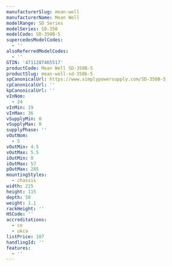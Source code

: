 ```yaml
---
manufacturerSlug: mean-well
manufacturerName: Mean Well
modelRange: SD Series
modelSeries: SD-350
modelCode: SD-350B-5
supercedesModelCodes:
  - ''
alsoReferredModelCodes:
  - ''
GTIN: '4711287465517'
productCode: Mean Well SD-350B-5
productSlug: mean-well-sd-350b-5
spCanonicalUrl: https://www.simplypowersupply.com/SD-350B-5
cpCanonicalUrl: ''
kpCanonicalUrl: ''
vInNom:
  - 24
vInMin: 19
vInMax: 36
vSupplyMin: 0
vSupplyMax: 0
supplyPhase: ''
vOutNom:
  - 5
vOutMin: 4.5
vOutMax: 5.5
iOutMin: 0
iOutMax: 57
pOutMax: 285
mountingStyles:
  - chassis
width: 215
height: 115
depth: 50
weight: 1.1
rackHeight: ''
HSCode: ''
accreditations:
  - ce
  - ukca
listPrice: 107
handlingId: ''
features:
  - ''
---
```

